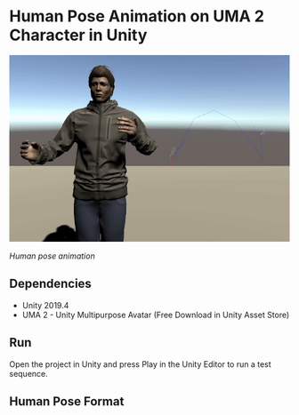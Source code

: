 # Human Pose Animation on UMA 2 Character in Unity


    
![Human pose animation](https://github.com/mrebol/human-pose-animation/blob/master/media/human-pose-animation.gif)

*Human pose animation*


## Dependencies
+ Unity 2019.4
+ UMA 2 - Unity Multipurpose Avatar (Free Download in Unity Asset Store)


## Run

Open the project in Unity and press Play in the Unity Editor to run a test sequence.

## Human Pose Format





